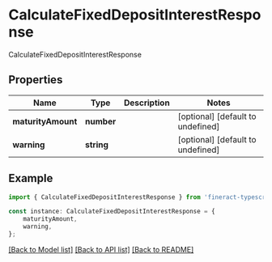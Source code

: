 # CalculateFixedDepositInterestResponse

CalculateFixedDepositInterestResponse

## Properties

Name | Type | Description | Notes
------------ | ------------- | ------------- | -------------
**maturityAmount** | **number** |  | [optional] [default to undefined]
**warning** | **string** |  | [optional] [default to undefined]

## Example

```typescript
import { CalculateFixedDepositInterestResponse } from 'fineract-typescript-client';

const instance: CalculateFixedDepositInterestResponse = {
    maturityAmount,
    warning,
};
```

[[Back to Model list]](../README.md#documentation-for-models) [[Back to API list]](../README.md#documentation-for-api-endpoints) [[Back to README]](../README.md)
